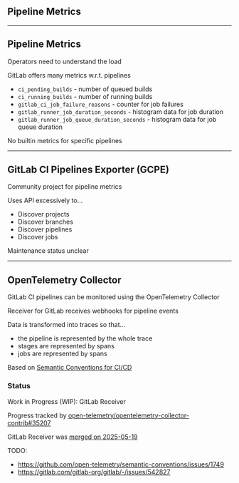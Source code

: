 <!-- .slide: id="gitlab_ci_metrics" class="vertical-center" -->

<i class="fa-duotone fa-chart-simple-horizontal fa-8x fa-duotone-colors" style="float: right; color: grey;"></i>

## Pipeline Metrics

---

## Pipeline Metrics

Operators need to understand the load

GitLab offers many metrics w.r.t. pipelines

- `ci_pending_builds` - number of queued builds
- `ci_running_builds` - number of running builds
- `gitlab_ci_job_failure_reasons` - counter for job failures
- `gitlab_runner_job_duration_seconds` - histogram data for job duration
- `gitlab_runner_job_queue_duration_seconds` - histogram data for job queue duration

No builtin metrics for specific pipelines

---

## GitLab CI Pipelines Exporter (GCPE)

Community project for pipeline metrics [](https://github.com/mvisonneau/gitlab-ci-pipelines-exporter)

Uses API excessively to...
- Discover projects
- Discover branches
- Discover pipelines
- Discover jobs

Maintenance status unclear

---

## OpenTelemetry Collector

GitLab CI pipelines can be monitored using the OpenTelemetry Collector

Receiver for GitLab receives webhooks for pipeline events

Data is transformed into traces so that...
- the pipeline is represented by the whole trace
- stages are represented by spans
- jobs are represented by spans

Based on [Semantic Conventions for CI/CD](https://github.com/open-telemetry/semantic-conventions/tree/main/docs/cicd)

### Status

Work in Progress (WIP): GitLab Receiver [](https://github.com/open-telemetry/opentelemetry-collector-contrib/tree/main/receiver/gitlabreceiver)

Progress tracked by [open-telemetry/opentelemetry-collector-contrib#35207](https://github.com/open-telemetry/opentelemetry-collector-contrib/issues/35207)

GitLab Receiver was [merged on 2025-05-19](https://github.com/open-telemetry/opentelemetry-collector-contrib/pull/39123)

TODO:
- https://github.com/open-telemetry/semantic-conventions/issues/1749
- https://gitlab.com/gitlab-org/gitlab/-/issues/542827
